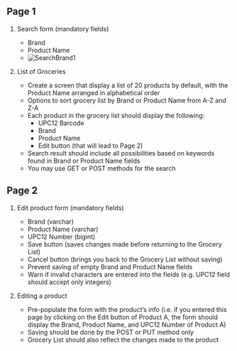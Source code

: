
## Page 1

1. Search form (mandatory fields)
    * Brand
    * Product Name
    * ![SearchBrand1](https://user-images.githubusercontent.com/61400480/135600474-19220d3c-69c1-417b-b7f0-fec1a2268c7c.JPG)


2. List of Groceries
    * Create a screen that display a list of 20 products by default, with the Product Name arranged in alphabetical order
    * Options to sort grocery list by Brand or Product Name from A-Z and Z-A
    * Each product in the grocery list should display the following:
        * UPC12 Barcode
        * Brand
        * Product Name
        * Edit button (that will lead to Page 2)
    * Search result should include all possibilities based on keywords found in Brand or Product Name fields
    * You may use GET or POST methods for the search


## Page 2

1. Edit product form (mandatory fields)
    * Brand (varchar)
    * Product Name (varchar)
    * UPC12 Number (bigint)
    * Save button (saves changes made before returning to the Grocery List)
    * Cancel button (brings you back to the Grocery List without saving)
    * Prevent saving of empty Brand and Product Name fields
    * Warn if invalid characters are entered into the fields (e.g. UPC12 field should accept only integers)

2. Editing a product
    * Pre-populate the form with the product’s info (i.e. if you entered this page by clicking on the Edit button of Product A, the form should display the Brand, Product Name, and UPC12 Number of Product A)
    * Saving should be done by the POST or PUT method only
    * Grocery List should also reflect the changes made to the product

